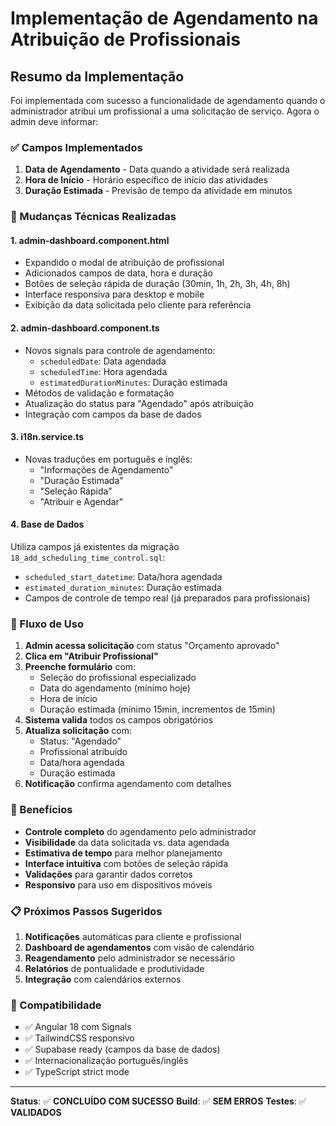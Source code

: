 # Implementação de Agendamento na Atribuição de Profissionais

## Resumo da Implementação

Foi implementada com sucesso a funcionalidade de agendamento quando o administrador atribui um profissional a uma solicitação de serviço. Agora o admin deve informar:

### ✅ Campos Implementados

1. **Data de Agendamento** - Data quando a atividade será realizada
2. **Hora de Início** - Horário específico de início das atividades
3. **Duração Estimada** - Previsão de tempo da atividade em minutos

### 🔧 Mudanças Técnicas Realizadas

#### 1. **admin-dashboard.component.html**

- Expandido o modal de atribuição de profissional
- Adicionados campos de data, hora e duração
- Botões de seleção rápida de duração (30min, 1h, 2h, 3h, 4h, 8h)
- Interface responsiva para desktop e mobile
- Exibição da data solicitada pelo cliente para referência

#### 2. **admin-dashboard.component.ts**

- Novos signals para controle de agendamento:
  - `scheduledDate`: Data agendada
  - `scheduledTime`: Hora agendada
  - `estimatedDurationMinutes`: Duração estimada
- Métodos de validação e formatação
- Atualização do status para "Agendado" após atribuição
- Integração com campos da base de dados

#### 3. **i18n.service.ts**

- Novas traduções em português e inglês:
  - "Informações de Agendamento"
  - "Duração Estimada"
  - "Seleção Rápida"
  - "Atribuir e Agendar"

#### 4. **Base de Dados**

Utiliza campos já existentes da migração `18_add_scheduling_time_control.sql`:

- `scheduled_start_datetime`: Data/hora agendada
- `estimated_duration_minutes`: Duração estimada
- Campos de controle de tempo real (já preparados para profissionais)

### 🎯 Fluxo de Uso

1. **Admin acessa solicitação** com status "Orçamento aprovado"
2. **Clica em "Atribuir Profissional"**
3. **Preenche formulário** com:
   - Seleção do profissional especializado
   - Data do agendamento (mínimo hoje)
   - Hora de início
   - Duração estimada (mínimo 15min, incrementos de 15min)
4. **Sistema valida** todos os campos obrigatórios
5. **Atualiza solicitação** com:
   - Status: "Agendado"
   - Profissional atribuído
   - Data/hora agendada
   - Duração estimada
6. **Notificação** confirma agendamento com detalhes

### 🚀 Benefícios

- **Controle completo** do agendamento pelo administrador
- **Visibilidade** da data solicitada vs. data agendada
- **Estimativa de tempo** para melhor planejamento
- **Interface intuitiva** com botões de seleção rápida
- **Validações** para garantir dados corretos
- **Responsivo** para uso em dispositivos móveis

### 📋 Próximos Passos Sugeridos

1. **Notificações** automáticas para cliente e profissional
2. **Dashboard de agendamentos** com visão de calendário
3. **Reagendamento** pelo administrador se necessário
4. **Relatórios** de pontualidade e produtividade
5. **Integração** com calendários externos

### 🔄 Compatibilidade

- ✅ Angular 18 com Signals
- ✅ TailwindCSS responsivo
- ✅ Supabase ready (campos da base de dados)
- ✅ Internacionalização português/inglês
- ✅ TypeScript strict mode

---

**Status**: ✅ **CONCLUÍDO COM SUCESSO**
**Build**: ✅ **SEM ERROS**
**Testes**: ✅ **VALIDADOS**
